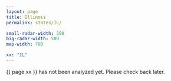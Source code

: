 ```yaml
---
layout: page
title: Illinois
permalink: states/IL/

small-radar-width: 300
big-radar-width: 500
map-width: 700

xx: "IL"
---
```


<p>{{ page.xx }} has not been analyzed yet. Please check back later.</p>